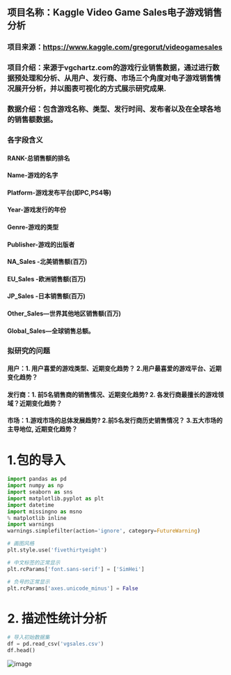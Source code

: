 ## 项目名称：Kaggle Video Game Sales电子游戏销售分析

### 项目来源：https://www.kaggle.com/gregorut/videogamesales

### 项目介绍：来源于vgchartz.com的游戏行业销售数据，通过进行数据预处理和分析、从用户、发行商、市场三个角度对电子游戏销售情况展开分析，并以图表可视化的方式展示研究成果.

###  数据介绍：包含游戏名称、类型、发行时间、发布者以及在全球各地的销售额数据。
### 各字段含义
#### RANK-总销售额的排名
#### Name-游戏的名字
#### Platform-游戏发布平台(即PC,PS4等)
#### Year-游戏发行的年份
#### Genre-游戏的类型
#### Publisher-游戏的出版者
#### NA_Sales -北美销售额(百万)
#### EU_Sales -欧洲销售额(百万)
#### JP_Sales -日本销售额(百万)
#### Other_Sales—世界其他地区销售额(百万)
#### Global_Sales—全球销售总额。


### 拟研究的问题
#### 用户：1. 用户喜爱的游戏类型、近期变化趋势？ 2.用户最喜爱的游戏平台、近期变化趋势？

#### 发行商：1. 前5名销售商的销售情况、近期变化趋势?  2. 各发行商最擅长的游戏领域？近期变化趋势？

#### 市场：1.游戏市场的总体发展趋势?  2.前5名发行商历史销售情况？ 3.五大市场的主导地位, 近期变化趋势？

# 1.包的导入
```python
import pandas as pd
import numpy as np
import seaborn as sns
import matplotlib.pyplot as plt
import datetime
import missingno as msno
% matplotlib inline
import warnings
warnings.simplefilter(action='ignore', category=FutureWarning)

# 画图风格
plt.style.use('fivethirtyeight')

# 中文标签的正常显示
plt.rcParams['font.sans-serif'] = ['SimHei']

# 负号的正常显示
plt.rcParams['axes.unicode_minus'] = False
```
# 2. 描述性统计分析
```python
# 导入初始数据集
df = pd.read_csv('vgsales.csv')
df.head()
```
![image](E:/川大/实习求职/kaggle/videogamesales/graph/1.png)

